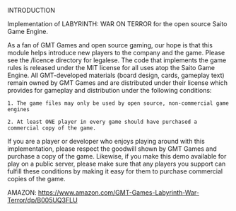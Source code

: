 
INTRODUCTION

Implementation of LABYRINTH: WAR ON TERROR for the open source Saito Game Engine.

As a fan of GMT Games and open source gaming, our hope is that this module helps introduce new players to the company and the game. Please see the /licence directory for legalese. The code that implements the game rules is released under the MIT license for all uses atop the Saito Game Engine. All GMT-developed materials (board design, cards, gameplay text) remain owned by GMT Games and are distributed under their license which provides for gameplay and distribution under the following conditions:

	1. The game files may only be used by open source, non-commercial game engines

	2. At least ONE player in every game should have purchased a commercial copy of the game.

If you are a player or developer who enjoys playing around with this implementation, please respect the goodwill shown by GMT Games and purchase a copy of the game. Likewise, if you make this demo available for play on a public server, please make sure that any players you support can fulfill these conditions by making it easy for them to purchase commercial copies of the game.

AMAZON:
https://www.amazon.com/GMT-Games-Labyrinth-War-Terror/dp/B005UQ3FLU

